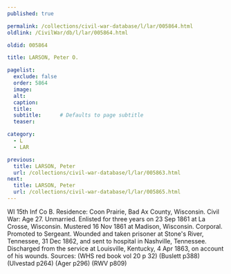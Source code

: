 ```yaml
---
published: true

permalink: /collections/civil-war-database/l/lar/005864.html
oldlink: /CivilWar/db/l/lar/005864.html

oldid: 005864

title: LARSON, Peter O.

pagelist:
  exclude: false
  order: 5864
  image: 
  alt:
  caption:
  title:
  subtitle:      # Defaults to page subtitle
  teaser:

category: 
  - L 
  - LAR

previous:
  title: LARSON, Peter
  url: /collections/civil-war-database/l/lar/005863.html  
next:
  title: LARSON, Peter
  url: /collections/civil-war-database/l/lar/005865.html   
---
```

WI 15th Inf Co B. Residence: Coon Prairie, Bad Ax County, Wisconsin. Civil War: Age 27. Unmarried. Enlisted for three years on 23 Sep 1861 at La Crosse, Wisconsin. Mustered 16 Nov 1861 at Madison, Wisconsin. Corporal. Promoted to Sergeant. Wounded and taken prisoner at Stone&#39;s River, Tennessee, 31 Dec 1862, and sent to hospital in Nashville, Tennessee. Discharged from the service at Louisville, Kentucky, 4 Apr 1863, on account of his wounds. Sources: (WHS red book vol 20 p 32) (Buslett p388) (Ulvestad p264) (Ager p296) (RWV p809)
